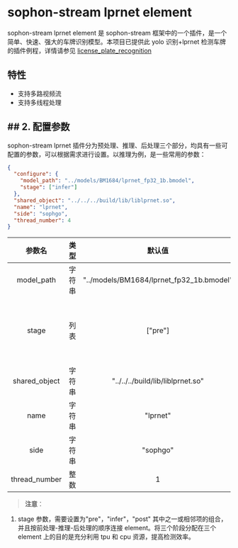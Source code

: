 # sophon-stream lprnet element

sophon-stream lprnet element 是 sophon-stream 框架中的一个插件，是一个简单、快速、强大的车牌识别模型。本项目已提供此 yolo 识别+lprnet 检测车牌的插件例程，详情请参见 [license_plate_recognition](../../../samples/license_plate_recognition/README.md)

## 特性

- 支持多路视频流
- 支持多线程处理

## ## 2. 配置参数

sophon-stream lprnet 插件分为预处理、推理、后处理三个部分，均具有一些可配置的参数，可以根据需求进行设置。以推理为例，是一些常用的参数：

```json
{
  "configure": {
    "model_path": "../models/BM1684/lprnet_fp32_1b.bmodel",
    "stage": ["infer"]
  },
  "shared_object": "../../../build/lib/liblprnet.so",
  "name": "lprnet",
  "side": "sophgo",
  "thread_number": 4
}
```

|    参数名     |  类型  |                  默认值                  |               说明               |
| :-----------: | :----: | :--------------------------------------: | :------------------------------: |
|  model_path   | 字符串 | "../models/BM1684/lprnet_fp32_1b.bmodel" |         lprnet 模型路径          |
|     stage     |  列表  |                 ["pre"]                  | 标志前处理、推理、后处理三个阶段 |
| shared_object | 字符串 |    "../../../build/lib/liblprnet.so"     |       liblprnet 动态库路径       |
|     name      | 字符串 |                 "lprnet"                 |           element 名称           |
|     side      | 字符串 |                 "sophgo"                 |             设备类型             |
| thread_number |  整数  |                    1                     |            启动线程数            |

> **注意**：

1. stage 参数，需要设置为"pre"，"infer"，"post" 其中之一或相邻项的组合，并且按前处理-推理-后处理的顺序连接 element。将三个阶段分配在三个 element 上的目的是充分利用 tpu 和 cpu 资源，提高检测效率。
